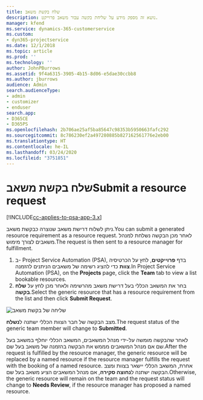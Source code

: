 ```yaml
---
title: שלח בקשת משאב
description: נושא זה מספק מידע על שליחת בקשה עבור משאב פרוייקט.
manager: kfend
ms.service: dynamics-365-customerservice
ms.custom:
- dyn365-projectservice
ms.date: 12/1/2018
ms.topic: article
ms.prod: ''
ms.technology: ''
author: JohnPBurrows
ms.assetid: 9f4a6315-3905-4b15-8d06-e5dae30ccbb8
ms.author: jburrows
audience: Admin
search.audienceType:
- admin
- customizer
- enduser
search.app:
- D365CE
- D365PS
ms.openlocfilehash: 2b706ae25af5ba85647c98353b5950663fafc292
ms.sourcegitcommit: 8c786230ef2a497280885b827162561776e2eb00
ms.translationtype: HT
ms.contentlocale: he-IL
ms.lasthandoff: 03/24/2020
ms.locfileid: "3751851"
---
```

# <a name="submit-a-resource-request"></a><span data-ttu-id="50525-103">שלח בקשת משאב</span><span class="sxs-lookup"><span data-stu-id="50525-103">Submit a resource request</span></span>

[!INCLUDE[cc-applies-to-psa-app-3.x](../includes/cc-applies-to-psa-app-3x.md)]

<span data-ttu-id="50525-104">ניתן לשלוח דרישת משאב שנוצרה כבקשת משאב.</span><span class="sxs-lookup"><span data-stu-id="50525-104">You can submit a generated resource requirement as a resource request.</span></span> <span data-ttu-id="50525-105">לאחר מכן הבקשה נשלחת למנהל משאבים לצורך מימוש.</span><span class="sxs-lookup"><span data-stu-id="50525-105">The request is then sent to a resource manager for fulfillment.</span></span>

1. <span data-ttu-id="50525-106">ב- Project Service Automation‏ (PSA), בדף **פרוייקטים**, לחץ על הכרטיסיה **צוות** כדי להציג רשימה של משאבים הניתנים להזמנה.</span><span class="sxs-lookup"><span data-stu-id="50525-106">In Project Service Automation (PSA), on the **Projects** page, click the **Team** tab to view a list bookable resources.</span></span> 
2. <span data-ttu-id="50525-107">בחר את המשאב הכללי בעל דרישת משאב מהרשימה ולאחר מכן לחץ על **שלח בקשה**.</span><span class="sxs-lookup"><span data-stu-id="50525-107">Select the generic resource that has a resource requirement from the list and then click **Submit Request**.</span></span>

![שליחה של בקשת משאב](media/RM-how-to-18.png)

<span data-ttu-id="50525-109">מצב הבקשה של חבר הצוות הכללי ישתנה ל**נשלח**.</span><span class="sxs-lookup"><span data-stu-id="50525-109">The request status of the generic team member will change to **Submitted**.</span></span>

<span data-ttu-id="50525-110">לאחר שהבקשה מומשה על-ידי מנהל המשאבים, המשאב הכללי יוחלף במשאב בעל שם אם מנהל המשאבים מממש את הבקשה בהזמנה של משאב בעל שם.</span><span class="sxs-lookup"><span data-stu-id="50525-110">After the request is fulfilled by the resource manager, the generic resource will be replaced by a named resource if the resource manager fulfills the request with the booking of a named resource.</span></span> <span data-ttu-id="50525-111">אחרת, המשאב הכללי יישאר בצוות ומצב הבקשה ישתנה ל**נחוצה סקירה**, אם מנהל המשאבים הציע משאב בעל שם.</span><span class="sxs-lookup"><span data-stu-id="50525-111">Otherwise, the generic resource will remain on the team and the request status will change to **Needs Review**, if the resource manager has proposed a named resource.</span></span>
